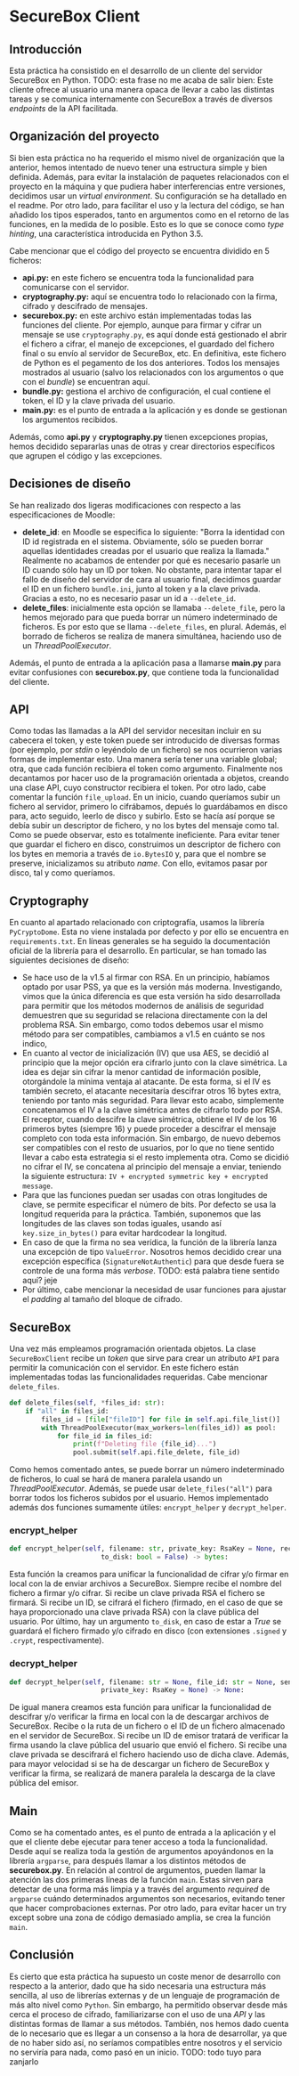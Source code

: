 # SecureBox Client 

## Introducción
Esta práctica ha consistido en el desarrollo de un cliente del servidor SecureBox en Python. TODO: esta frase no me acaba de salir bien: Este cliente ofrece al usuario una manera opaca de llevar a cabo las distintas tareas y se comunica internamente con SecureBox a través de diversos *endpoints* de la API facilitada.

## Organización del proyecto
Si bien esta práctica no ha requerido el mismo nivel de organización que la anterior, hemos intentado de nuevo tener una estructura simple y bien definida. Además, para evitar la instalación de paquetes relacionados con el proyecto en la máquina y que pudiera haber interferencias entre versiones, decidimos usar un *virtual environment*. Su configuración se ha detallado en el readme. Por otro lado, para facilitar el uso y la lectura del código, se han añadido los tipos esperados, tanto en argumentos como en el retorno de las funciones, en la medida de lo posible. Esto es lo que se conoce como *type hinting*, una característica introducida en Python 3.5.

Cabe mencionar que el código del proyecto se encuentra dividido en 5 ficheros:

- **api.py:** en este fichero se encuentra toda la funcionalidad para comunicarse con el servidor.
- **cryptography.py:** aquí se encuentra todo lo relacionado con la firma, cifrado y descifrado de mensajes.
- **securebox.py:** en este archivo están implementadas todas las funciones del cliente. Por ejemplo, aunque para firmar y cifrar un mensaje se use `cryptography.py`, es aquí donde está gestionado el abrir el fichero a cifrar, el manejo de excepciones, el guardado del fichero final o su envío al servidor de SecureBox, etc. En definitiva, este fichero de Python es el pegamento de los dos anteriores. Todos los mensajes mostrados al usuario (salvo los relacionados con los argumentos o que con el *bundle*) se encuentran aquí.
- **bundle.py:** gestiona el archivo de configuración, el cual contiene el token, el ID y la clave privada del usuario.
- **main.py:** es el punto de entrada a la aplicación y es donde se gestionan los argumentos recibidos.

Además, como **api.py** y **cryptography.py** tienen excepciones propias, hemos decidido separarlas unas de otras y crear directorios específicos que agrupen el código y las excepciones.

## Decisiones de diseño
Se han realizado dos ligeras modificaciones con respecto a las especificaciones de Moodle:
- **delete_id**: en Moodle se especifica lo siguiente: "Borra la identidad con ID id registrada en el sistema. Obviamente, sólo se pueden borrar aquellas identidades creadas por el usuario que realiza la llamada." Realmente no acabamos de entender por qué es necesario pasarle un ID cuando sólo hay un ID por token. No obstante, para intentar tapar el fallo de diseño del servidor de cara al usuario final, decidimos guardar el ID en un fichero `bundle.ini`, junto al token y a la clave privada. Gracias a esto, no es necesario pasar un id a `--delete_id`.
- **delete_files**: inicialmente esta opción se llamaba `--delete_file`, pero la hemos mejorado para que pueda borrar un número indeterminado de ficheros. Es por esto que se llama `--delete_files`, en plural. Además, el borrado de ficheros se realiza de manera simultánea, haciendo uso de un *ThreadPoolExecutor*.

Además, el punto de entrada a la aplicación pasa a llamarse **main.py** para evitar confusiones con **securebox.py**, que contiene toda la funcionalidad del cliente.
## API

Como todas las llamadas a la API del servidor necesitan incluir en su cabecera el token, y este token puede ser introducido de diversas formas (por ejemplo, por *stdin* o leyéndolo de un fichero) se nos ocurrieron varias formas de implementar esto. Una manera sería tener una variable global; otra, que cada función recibiera el token como argumento. Finalmente nos decantamos por hacer uso de la programación orientada a objetos, creando una clase API, cuyo constructor recibiera el token.
Por otro lado, cabe comentar la función `file_upload`. En un inicio, cuando queríamos subir un fichero al servidor, primero lo cifrábamos, depués lo guardábamos en disco para, acto seguido, leerlo de disco y subirlo. Esto se hacía así porque se debía subir un descriptor de fichero, y no los bytes del mensaje como tal. Como se puede observar, esto es totalmente ineficiente. Para evitar tener que guardar el fichero en disco, construimos un descriptor de fichero con los bytes en memoria a través de `io.BytesIO` y, para que el nombre se preserve, inicializamos su atributo *name*. Con ello, evitamos pasar por disco, tal y como queríamos.

## Cryptography

En cuanto al apartado relacionado con criptografía, usamos la librería `PyCryptoDome`. Esta no viene instalada por defecto y por ello se encuentra en `requirements.txt`. En líneas generales se ha seguido la documentación oficial de la librería para el desarrollo. En particular, se han tomado las siguientes decisiones de diseño:
- Se hace uso de la v1.5 al firmar con RSA. En un principio, habíamos optado por usar PSS, ya que es la versión más moderna. Investigando, vimos que la única diferencia es que esta versión ha sido desarrollada para permitir que los métodos modernos de análisis de seguridad demuestren que su seguridad se relaciona directamente con la del problema RSA. Sin embargo, como todos debemos usar el mismo método para ser compatibles, cambiamos a v1.5 en cuánto se nos indico,
- En cuanto al vector de inicialización (IV) que usa AES, se decidió al principio que la mejor opción era cifrarlo junto con la clave simétrica. La idea es dejar sin cifrar la menor cantidad de información posible, otorgándole la mínima ventaja al atacante. De esta forma, si el IV es también secreto, el atacante necesitaría descifrar otros 16 bytes extra, teniendo por tanto más seguridad. Para llevar esto acabo, simplemente concatenamos el IV a la clave simétrica antes de cifrarlo todo por RSA. El receptor, cuando descifre la clave simétrica, obtiene el IV de los 16 primeros bytes (siempre 16) y puede proceder a descifrar el mensaje completo con toda esta información. Sin embargo, de nuevo debemos ser compatibles con el resto de usuarios, por lo que no tiene sentido llevar a cabo esta estrategia si el resto implementa otra. Como se dicidió no cifrar el IV, se concatena al principio del mensaje a enviar, teniendo la siguiente estructura: `IV + encrypted symmetric key + encrypted message`.
- Para que las funciones puedan ser usadas con otras longitudes de clave, se permite especificar el número de bits. Por defecto se usa la longitud requerida para la práctica. También, suponemos que las longitudes de las claves son todas iguales, usando así `key.size_in_bytes()` para evitar hardcodear la longitud.
- En caso de que la firma no sea verídica, la función de la librería lanza una excepción de tipo `ValueError`. Nosotros hemos decidido crear una excepción específica (`SignatureNotAuthentic`) para que desde fuera se controle de una forma más *verbose*. TODO: está palabra tiene sentido aquí? jeje
- Por último, cabe mencionar la necesidad de usar funciones para ajustar el *padding* al tamaño del bloque de cifrado.

## SecureBox

Una vez más empleamos programación orientada objetos. La clase `SecureBoxClient` recibe un *token* que sirve para crear un atributo `API` para permitir la comunicación con el servidor. En este fichero están implementadas todas las funcionalidades requeridas. Cabe mencionar `delete_files`.

```python
def delete_files(self, *files_id: str):
    if "all" in files_id:
        files_id = [file["fileID"] for file in self.api.file_list()]
        with ThreadPoolExecutor(max_workers=len(files_id)) as pool:
            for file_id in files_id:
                print(f"Deleting file {file_id}...")
                pool.submit(self.api.file_delete, file_id)
```

Como hemos comentado antes, se puede borrar un número indeterminado de ficheros, lo cual se hará de manera paralela usando un *ThreadPoolExecutor*. Además, se puede usar `delete_files("all")` para borrar todos los ficheros subidos por el usuario. Hemos implementado además dos funciones sumamente útiles: `encrypt_helper` y `decrypt_helper`.

### encrypt_helper

```python
def encrypt_helper(self, filename: str, private_key: RsaKey = None, receiver_id: str = None,
                       to_disk: bool = False) -> bytes:
```

Esta función la creamos para unificar la funcionalidad de cifrar y/o firmar en local con la de enviar archivos a SecureBox. Siempre recibe el nombre del fichero a firmar y/o cifrar. Si recibe un clave privada RSA el fichero se firmará. Si recibe un ID, se cifrará el fichero (firmado, en el caso de que se haya proporcionado una clave privada RSA) con la clave pública del usuario. Por último, hay un argumento `to_disk`, en caso de estar a *True* se guardará el fichero firmado y/o cifrado en disco (con extensiones `.signed` y `.crypt`, respectivamente).

### decrypt_helper

```python
def decrypt_helper(self, filename: str = None, file_id: str = None, sender_id: str = None, 
                       private_key: RsaKey = None) -> None:

```

De igual manera creamos esta función para unificar la funcionalidad de descifrar y/o verificar la firma en local con la de descargar archivos de SecureBox. Recibe o la ruta de un fichero o el ID de un fichero almacenado en el servidor de SecureBox. Si recibe un ID de emisor tratará de verificar la firma usando la clave pública del usuario que envió el fichero. Si recibe una clave privada se descifrará el fichero haciendo uso de dicha clave. Además, para mayor velocidad si se ha de descargar un fichero de SecureBox y verificar la firma, se realizará de manera paralela la descarga de la clave pública del emisor.

## Main
Como se ha comentado antes, es el punto de entrada a la aplicación y el que el cliente debe ejecutar para tener acceso a toda la funcionalidad. Desde aquí se realiza toda la gestión de argumentos apoyándonos en la librería `argparse`, para después llamar a los distintos métodos de **securebox.py**. En relación al control de argumentos, pueden llamar la atención las dos primeras líneas de la función `main`. Estas sirven para detectar de una forma más limpia y a través del argumento *required* de `argparse` cuándo determinados argumentos son necesarios, evitando tener que hacer comprobaciones externas. Por otro lado, para evitar hacer un try except sobre una zona de código demasiado amplia, se crea la función `main`.

## Conclusión
Es cierto que esta práctica ha supuesto un coste menor de desarrollo con respecto a la anterior, dado que ha sido necesaria una estructura más sencilla, al uso de librerías externas y de un lenguaje de programación de más alto nivel como `Python`. Sin embargo, ha permitido observar desde más cerca el proceso de cifrado, familiarizarse con el uso de una *API* y las distintas formas de llamar a sus métodos. También, nos hemos dado cuenta de lo necesario que es llegar a un consenso a la hora de desarrollar, ya que de no haber sido así, no seríamos compatibles entre nosotros y el servicio no serviría para nada, como pasó en un inicio. TODO: todo tuyo para zanjarlo
